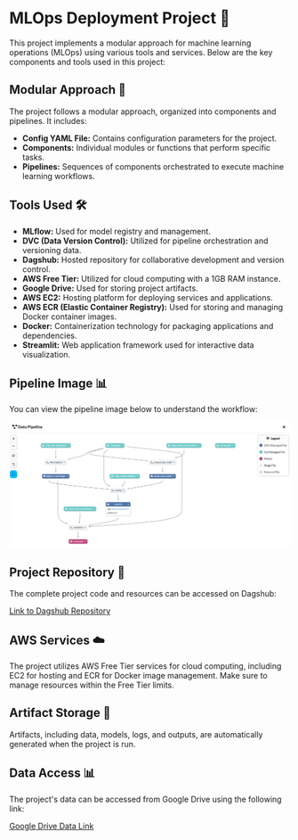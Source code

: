 # MLOps Deployment Project 🚀

This project implements a modular approach for machine learning operations (MLOps) using various tools and services. Below are the key components and tools used in this project:

## Modular Approach 🔧

The project follows a modular approach, organized into components and pipelines. It includes:

- **Config YAML File:** Contains configuration parameters for the project.
- **Components:** Individual modules or functions that perform specific tasks.
- **Pipelines:** Sequences of components orchestrated to execute machine learning workflows.

## Tools Used 🛠️

- **MLflow:** Used for model registry and management.
- **DVC (Data Version Control):** Utilized for pipeline orchestration and versioning data.
- **Dagshub:** Hosted repository for collaborative development and version control.
- **AWS Free Tier:** Utilized for cloud computing with a 1GB RAM instance.
- **Google Drive:** Used for storing project artifacts.
- **AWS EC2:** Hosting platform for deploying services and applications.
- **AWS ECR (Elastic Container Registry):** Used for storing and managing Docker container images.
- **Docker:** Containerization technology for packaging applications and dependencies.
- **Streamlit:** Web application framework used for interactive data visualization.

## Pipeline Image 📊

You can view the pipeline image below to understand the workflow:

![Pipeline Flow](https://github.com/harshpatel1242/MLOps_Deployment/blob/master/Pipeline_Flow.PNG)


## Project Repository 📁

The complete project code and resources can be accessed on Dagshub:

[Link to Dagshub Repository](https://dagshub.com/harshpatel1242/MLOps_Deployment)

## AWS Services ☁️

The project utilizes AWS Free Tier services for cloud computing, including EC2 for hosting and ECR for Docker image management. Make sure to manage resources within the Free Tier limits.

## Artifact Storage 📂

Artifacts, including data, models, logs, and outputs, are automatically generated when the project is run. 

## Data Access 📊

The project's data can be accessed from Google Drive using the following link:

[Google Drive Data Link](https://drive.google.com/file/d/1Q02T8c6-BRC32TbSFqZdLpR9UdVeVpHS/view?usp=drive_link)


